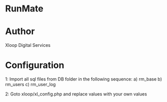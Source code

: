 # RunMate

# Author 
Xloop Digital Services

# Configuration
1: Import all sql files from DB folder in the following sequence:
    a) rm_base
    b) rm_users
    c) rm_user_log

2: Goto xloop/xl_config.php and replace values with your own values

